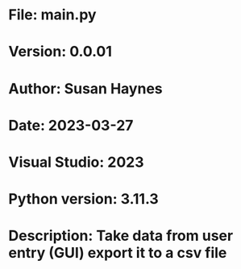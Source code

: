 # File:     main.py
# Version:  0.0.01
# Author:   Susan Haynes
# Date: 2023-03-27
# Visual Studio: 2023
# Python version: 3.11.3

# Description: Take data from user entry (GUI) export it to a csv file